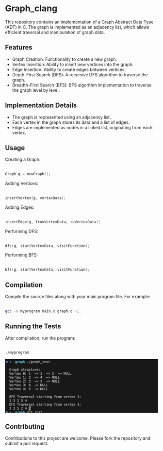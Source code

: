 # Graph_clang



This repository contains an implementation of a Graph Abstract Data Type (ADT) in C. The graph is implemented as an adjacency list, which allows efficient traversal and manipulation of graph data.

## Features
- Graph Creation: Functionality to create a new graph.
- Vertex Insertion: Ability to insert new vertices into the graph.
- Edge Insertion: Ability to create edges between vertices.
- Depth-First Search (DFS): A recursive DFS algorithm to traverse the graph.
- Breadth-First Search (BFS): BFS algorithm implementation to traverse the graph level by level.
## Implementation Details
- The graph is represented using an adjacency list.
- Each vertex in the graph stores its data and a list of edges.
- Edges are implemented as nodes in a linked list, originating from each vertex.
## Usage
Creating a Graph:

```c

Graph g = newGraph();
``````
Adding Vertices:

```c

insertVertex(g, vertexData);
```
Adding Edges:


```c

insertEdge(g, fromVertexData, toVertexData);
```
Performing DFS:

```c

dfs(g, startVertexData, visitFunction);
```
Performing BFS:

```c

bfs(g, startVertexData, visitFunction);
```

## Compilation
Compile the source files along with your main program file. For example:

```bash

gcc -o myprogram main.c graph.c -I.
```
## Running the Tests

After compilation, run the program:

```bash

./myprogram
```

![alt text](output/res.png)


## Contributing
Contributions to this project are welcome. Please fork the repository and submit a pull request.

